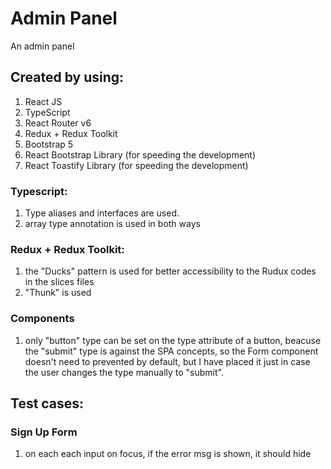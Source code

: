 # Admin Panel

An admin panel

## Created by using:

1. React JS
2. TypeScript
3. React Router v6
4. Redux + Redux Toolkit
5. Bootstrap 5
6. React Bootstrap Library (for speeding the development)
7. React Toastify Library (for speeding the development)

### Typescript:

1. Type aliases and interfaces are used.
2. array type annotation is used in both ways

### Redux + Redux Toolkit:

1. the "Ducks" pattern is used for better accessibility to the Rudux codes in the slices files
2. "Thunk" is used

### Components

1. only "button" type can be set on the type attribute of a button, beacuse the "submit" type is against the SPA concepts, so the Form component doesn't need to prevented by default, but I have placed it just in case the user changes the type manually to "submit".

## Test cases:

### Sign Up Form

1. on each each input on focus, if the error msg is shown, it should hide
